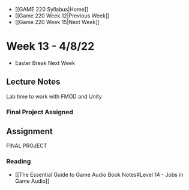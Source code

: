 - [[GAME 220 Syllabus|Home]]
- [[Game 220 Week 12|Previous Week]]
- [[Game 220 Week 15|Next Week]]

# Week 13 - 4/8/22
- Easter Break Next Week

## Lecture Notes
Lab time to work with FMOD and Unity

### Final Project Assigned

## Assignment
FINAL PROJECT
### Reading
- [[The Essential Guide to Game Audio Book Notes#Level 14 - Jobs in Game Audio]]